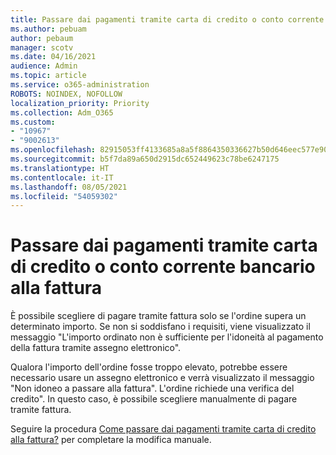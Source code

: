 ```yaml
---
title: Passare dai pagamenti tramite carta di credito o conto corrente bancario alla fattura
ms.author: pebuam
author: pebaum
manager: scotv
ms.date: 04/16/2021
audience: Admin
ms.topic: article
ms.service: o365-administration
ROBOTS: NOINDEX, NOFOLLOW
localization_priority: Priority
ms.collection: Adm_O365
ms.custom:
- "10967"
- "9002613"
ms.openlocfilehash: 82915053ff4133685a8a5f8864350336627b50d646eec577e9077cdd6fdfee5c
ms.sourcegitcommit: b5f7da89a650d2915dc652449623c78be6247175
ms.translationtype: HT
ms.contentlocale: it-IT
ms.lasthandoff: 08/05/2021
ms.locfileid: "54059302"
---
```

# <a name="change-from-credit-card-or-bank-account-payments-to-invoice"></a>Passare dai pagamenti tramite carta di credito o conto corrente bancario alla fattura

È possibile scegliere di pagare tramite fattura solo se l'ordine supera un determinato importo. Se non si soddisfano i requisiti, viene visualizzato il messaggio "L'importo ordinato non è sufficiente per l'idoneità al pagamento della fattura tramite assegno elettronico". 

Qualora l'importo dell'ordine fosse troppo elevato, potrebbe essere necessario usare un assegno elettronico e verrà visualizzato il messaggio "Non idoneo a passare alla fattura". L'ordine richiede una verifica del credito". In questo caso, è possibile scegliere manualmente di pagare tramite fattura. 

Seguire la procedura [Come passare dai pagamenti tramite carta di credito alla fattura?](https://docs.microsoft.com/alchemyinsights/how-do-i-change-from-credit-card-payments-to-invoice) per completare la modifica manuale.